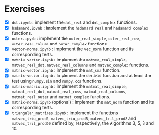 # Exercises

- [x] `dot.ipynb` : implement the `dot_real` and `dot_complex` functions.
- [x] `hadamard.ipynb` : implement the `hadamard_real` and `hadamard_complex` functions.
- [x] `outer.ipynb` : implement the `outer_real_simple`, `outer_real_row`, `outer_real_column` and `outer_complex` functions.
- [x] `vector-norms.ipynb` : implement the `vec_norm` function and its corresponding tests.
- [x] `matrix-vector.ipynb` : implement the `matvec_real_simple`, `matvec_real_dot`, `matvec_real_columns` and `matvec_complex` functions.
- [x] `matrix-vector.ipynb` : implement the `mat_sma` function.
- [x] `matrix-vector.ipynb` : implement the `deriv1d` function and at least the test using `numpy.sin` and `numpy.cos` functions.
- [x] `matrix-matrix.ipynb` : implement the `matmat_real_simple`, `matmat_real_dot`, `matmat_real_rows`, `matmat_real_columns`, `matmat_real_outer` and `matmat_complex` functions.
- [x] `matrix-norms.ipynb` (optional) : implement the `mat_norm` function and its corresponding tests.
- [x] `triangular_matrices.ipynb` : implement the functions `matvec_triu_prod3`, `matvec_triu_prod5`, `matvec_tril_prod8` and `matvec_tril_prod10` defined by, respectively, the Algorithms 3, 5, 8 and 10.
